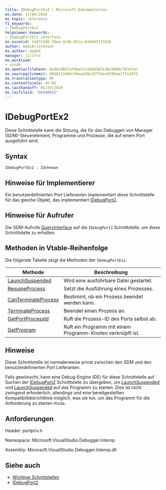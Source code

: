 ```yaml
---
title: IDebugPortEx2 | Microsoft-Dokumentation
ms.date: 11/04/2016
ms.topic: reference
f1_keywords:
- IDebugPortEx2
helpviewer_keywords:
- IDebugPortEx2 interface
ms.assetid: 144724d0-38ee-4c9b-87ca-8a504371182b
author: madskristensen
ms.author: madsk
manager: jillfra
ms.workload:
- vssdk
ms.openlocfilehash: bed6cd047af4ba57a1880d87e30a990dcf83efac
ms.sourcegitcommit: 40d612240dc5bea418cd27fdacdf85ea177e2df3
ms.translationtype: MT
ms.contentlocale: de-DE
ms.lasthandoff: 05/29/2019
ms.locfileid: "66340432"
---
```

# <a name="idebugportex2"></a>IDebugPortEx2
Diese Schnittstelle kann die Sitzung, die für das Debuggen von Manager (SDM)-Steuerelement, Programme und Prozesse, die auf einem Port ausgeführt wird.

## <a name="syntax"></a>Syntax

```
IDebugPortEx2 : IUnknown
```

## <a name="notes-for-implementers"></a>Hinweise für Implementierer
 Ein benutzerdefinierten Port Lieferanten implementiert diese Schnittstelle für das gleiche Objekt, das implementiert [IDebugPort2](../../../extensibility/debugger/reference/idebugport2.md).

## <a name="notes-for-callers"></a>Hinweise für Aufrufer
 Die SDM-Aufrufe [QueryInterface](/cpp/atl/queryinterface) auf die `IDebugPort2` Schnittstelle, um diese Schnittstelle zu erhalten.

## <a name="methods-in-vtable-order"></a>Methoden in Vtable-Reihenfolge
 Die folgende Tabelle zeigt die Methoden der `IDebugPortEx2`.

|Methode|Beschreibung|
|------------|-----------------|
|[LaunchSuspended](../../../extensibility/debugger/reference/idebugportex2-launchsuspended.md)|Wird eine ausführbare Datei gestartet.|
|[ResumeProcess](../../../extensibility/debugger/reference/idebugportex2-resumeprocess.md)|Setzt die Ausführung eines Prozesses.|
|[CanTerminateProcess](../../../extensibility/debugger/reference/idebugportex2-canterminateprocess.md)|Bestimmt, ob ein Prozess beendet werden kann.|
|[TerminateProcess](../../../extensibility/debugger/reference/idebugportex2-terminateprocess.md)|Beendet einen Prozess an.|
|[GetPortProcessId](../../../extensibility/debugger/reference/idebugportex2-getportprocessid.md)|Ruft die Prozess-ID des Ports selbst ab.|
|[GetProgram](../../../extensibility/debugger/reference/idebugportex2-getprogram.md)|Ruft ein Programm mit einem Programm-Knoten verknüpft ist.|

## <a name="remarks"></a>Hinweise
 Diese Schnittstelle ist normalerweise privat zwischen den SDM und den benutzerdefinierten Port Lieferanten.

 Falls gewünscht, kann eine Debug-Engine (DE) für diese Schnittstelle auf Suchen der [IDebugPort2](../../../extensibility/debugger/reference/idebugport2.md) Schnittstelle zu übergeben, um [LaunchSuspended](../../../extensibility/debugger/reference/idebugenginelaunch2-launchsuspended.md) und [LaunchSuspended](../../../extensibility/debugger/reference/idebugportex2-launchsuspended.md) auf das Programm zu starten. Dies ist nicht zwingend erforderlich, allerdings und eine bereitgestellten Kompatibilitätsrichtlinie möglich, was sie tun, um das Programm für die Anforderung zu starten muss.

## <a name="requirements"></a>Anforderungen
 Header: portpriv.h

 Namespace: Microsoft.VisualStudio.Debugger.Interop

 Assembly: Microsoft.VisualStudio.Debugger.Interop.dll

## <a name="see-also"></a>Siehe auch
- [Wichtige Schnittstellen](../../../extensibility/debugger/reference/core-interfaces.md)
- [IDebugPort2](../../../extensibility/debugger/reference/idebugport2.md)